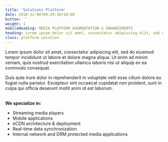 ```yaml
---
title: 'Solutions Platform'
date: 2018-12-06T09:29:16+10:00
button: ''
weight: 1
mobileHeading: MEDIA PLATFORM AUGMENTATION & ENHANCEMENTS
heading: Lorem ipsum dolor sit amet, consectetur adipiscing elit, sed do eiusmod tempor incididunt ut labore et dolore magna aliqua
class: platform solution
---
```


Lorem ipsum dolor sit amet, consectetur adipiscing elit, sed do eiusmod tempor incididunt ut labore et dolore magna aliqua. Ut enim ad minim veniam, quis nostrud exercitation ullamco laboris nisi ut aliquip ex ea commodo consequat.

Duis aute irure dolor in reprehenderit in voluptate velit esse cillum dolore eu fugiat nulla pariatur. Excepteur sint occaecat cupidatat non proident, sunt in culpa qui officia deserunt mollit anim id est laborum.
<br><br>

**We specialize in:**

  * <span>Streaming media players</span>
  * <span>Mobile applications</span>
  * <span>eCDN architecture & deployment</span>
  * <span>Real-time data synchronization</span>
  * <span>Internal network and DRM protected media applications</span>

